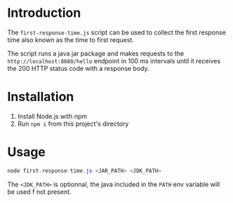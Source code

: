 # Introduction
The `first-response-time.js` script can be used to collect the first response time also known as the time to first request.

The script runs a java jar package and makes requests to the `http://localhost:8080/hello` endpoint in 100 ms intervals until it receives the 200 HTTP status code with a response body.

# Installation
1. Install Node.js with npm
1. Run `npm i` from this project's directory

# Usage


```java
node first-response-time.js <JAR_PATH> <JDK_PATH>
```

The `<JDK_PATH>` is optionnal, the java included in the `PATH` env variable will be used f not present.